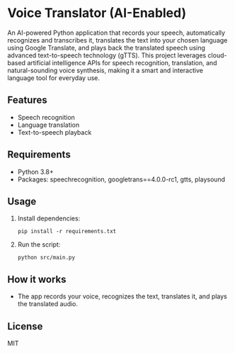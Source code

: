 
# Voice Translator (AI-Enabled)

An AI-powered Python application that records your speech, automatically recognizes and transcribes it, translates the text into your chosen language using Google Translate, and plays back the translated speech using advanced text-to-speech technology (gTTS). This project leverages cloud-based artificial intelligence APIs for speech recognition, translation, and natural-sounding voice synthesis, making it a smart and interactive language tool for everyday use.

## Features
- Speech recognition
- Language translation
- Text-to-speech playback

## Requirements
- Python 3.8+
- Packages: speechrecognition, googletrans==4.0.0-rc1, gtts, playsound

## Usage
1. Install dependencies:
   ```
   pip install -r requirements.txt
   ```
2. Run the script:
   ```
   python src/main.py
   ```

## How it works
- The app records your voice, recognizes the text, translates it, and plays the translated audio.

## License
MIT
